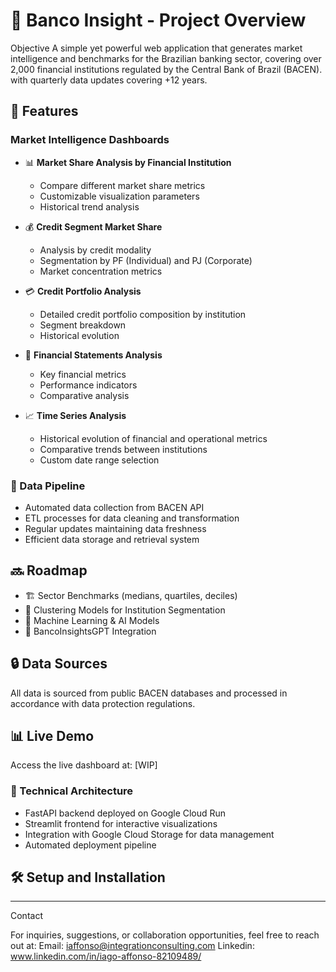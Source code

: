 # 🏦 Banco Insight - Project Overview

Objective
A simple yet powerful web application that generates market intelligence and benchmarks for the Brazilian banking sector, covering over 2,000 financial institutions regulated by the Central Bank of Brazil (BACEN). with quarterly data updates covering +12 years.


## 🚀 Features

### Market Intelligence Dashboards
- 📊 **Market Share Analysis by Financial Institution**
  - Compare different market share metrics
  - Customizable visualization parameters
  - Historical trend analysis

- 💰 **Credit Segment Market Share**
  - Analysis by credit modality
  - Segmentation by PF (Individual) and PJ (Corporate)
  - Market concentration metrics

- 💳 **Credit Portfolio Analysis**
  - Detailed credit portfolio composition by institution
  - Segment breakdown
  - Historical evolution

- 📑 **Financial Statements Analysis**
  - Key financial metrics
  - Performance indicators
  - Comparative analysis

- 📈 **Time Series Analysis**
  - Historical evolution of financial and operational metrics
  - Comparative trends between institutions
  - Custom date range selection

### 🔄 Data Pipeline
- Automated data collection from BACEN API
- ETL processes for data cleaning and transformation
- Regular updates maintaining data freshness
- Efficient data storage and retrieval system

## 🔜 Roadmap
- 🏗️ Sector Benchmarks (medians, quartiles, deciles)
- 🎯 Clustering Models for Institution Segmentation
- 🤖 Machine Learning & AI Models
- 🤖 BancoInsightsGPT Integration

## 🔒 Data Sources
All data is sourced from public BACEN databases and processed in accordance with data protection regulations.

## 📊 Live Demo
Access the live dashboard at: [WIP]

### 🎯 Technical Architecture
- FastAPI backend deployed on Google Cloud Run
- Streamlit frontend for interactive visualizations
- Integration with Google Cloud Storage for data management
- Automated deployment pipeline

## 🛠️ Setup and Installation

____________________________________________________________________

Contact

For inquiries, suggestions, or collaboration opportunities, feel free to reach out at:
Email: iaffonso@integrationconsulting.com
Linkedin: www.linkedin.com/in/iago-affonso-82109489/
